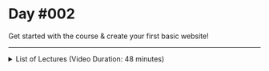 # Day #002
Get started with the course & create your first basic website!

---

<details>
    <summary>List of Lectures (Video Duration: 48 minutes)</summary>
    <ul>
        <li>Setting Up a Development Environment</li>
        <li>Why Visual Studio Code?</li>
        <li>Understanding HTML Elements</li>
        <li>Which HTML Elements Exist?</li>
        <li>Adding Another HTML Element</li>
        <li>Exploring HTML Attributes</li>
        <li>Quiz 1 - Learning Check: HTML Basics</li>
        <li>Getting Started with CSS!</li>
        <li>More CSS Styling</li>
    </ul>
</details>